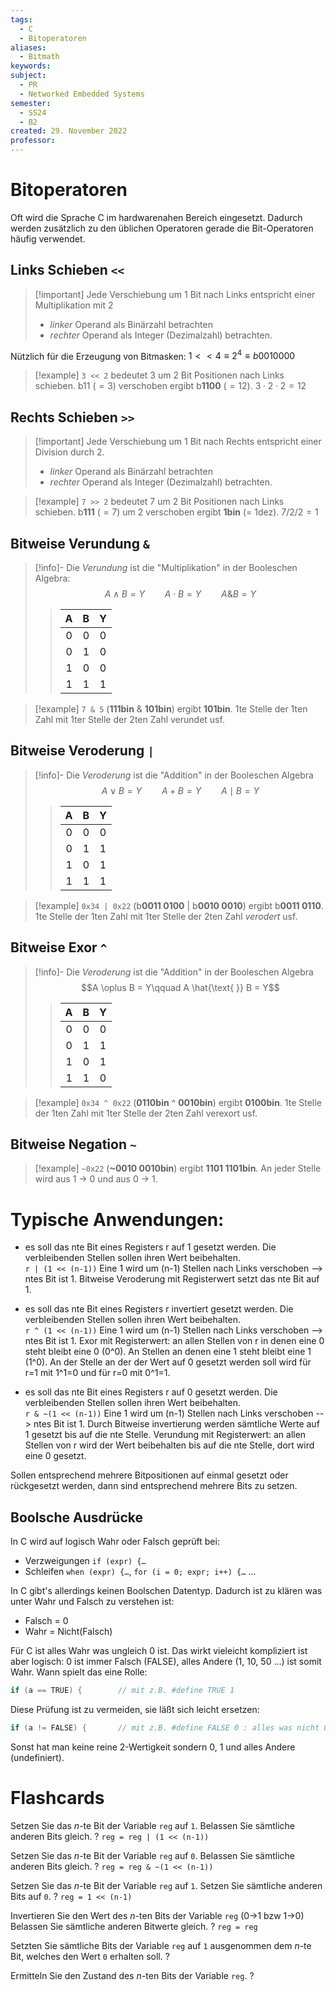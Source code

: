 ```yaml
---
tags:
  - C
  - Bitoperatoren
aliases:
  - Bitmath
keywords: 
subject:
  - PR
  - Networked Embedded Systems
semester:
  - SS24
  - B2
created: 29. November 2022
professor:
---
```


# Bitoperatoren

Oft wird die Sprache C im hardwarenahen Bereich eingesetzt.
Dadurch werden zusätzlich zu den üblichen Operatoren gerade die Bit-Operatoren häufig verwendet.

## Links Schieben `<<`

> [!important] Jede Verschiebung um 1 Bit nach Links entspricht einer Multiplikation mit 2
> - *linker* Operand als Binärzahl betrachten
> - *rechter* Operand als Integer (Dezimalzahl) betrachten.

Nützlich für die Erzeugung von Bitmasken:
$1<<4 \equiv 2^{4} \equiv b 0010000$

> [!example] `3 << 2` 	bedeutet 3 um 2 Bit Positionen nach Links schieben.
> b11 ($=3$) verschoben ergibt b**1100** ($=12$). 
> $3\cdot 2 \cdot 2 = 12$

## Rechts Schieben `>>`

> [!important] Jede Verschiebung um 1 Bit nach Rechts entspricht einer Division durch 2.
> - *linker* Operand als Binärzahl betrachten
> - *rechter* Operand als Integer (Dezimalzahl) betrachten.

> [!example] `7 >> 2` 	bedeutet 7 um 2 Bit Positionen nach Links schieben.
> b**111** ($=7$) um 2 verschoben ergibt **1bin** (= 1dez). 
> $7 / 2 / 2 = 1$

## Bitweise Verundung `&`

> [!info]- Die *Verundung* ist die "Multiplikation" in der Booleschen Algebra:
> $$A\wedge B = Y\qquad A\cdot B = Y\qquad A \& B = Y$$
>
> > |  A  |  B  |  Y  |
> > |:---:|:---:|:---:|
> > |  0  |  0  |  0  |
> > |  0  |  1  |  0  |
> > |  1  |  0  |  0  |
> > |  1  |  1  |  1  | 

> [!example] `7 & 5`	 	(**111bin** & **101bin**)	ergibt	**101bin**.
> 1te Stelle der 1ten Zahl mit 1ter Stelle der 2ten Zahl verundet usf.

## Bitweise Veroderung `|`

> [!info]- Die *Veroderung* ist die "Addition" in der Booleschen Algebra
> $$A \vee B = Y\qquad A + B = Y\qquad A \mid B = Y$$
>
> > |  A  |  B  |  Y  |
> > |:---:|:---:|:---:|
> > |  0  |  0  |  0  |
> > |  0  |  1  |  1  |
> > |  1  |  0  |  1  |
> > |  1  |  1  |  1  |

> [!example] `0x34 | 0x22`	 	(b**0011 0100** | b**0010 0010**)	ergibt	b**0011 0110**.
1te Stelle der 1ten Zahl mit 1ter Stelle der 2ten Zahl *verodert* usf.

## Bitweise Exor `^`

> [!info]- Die *Veroderung* ist die "Addition" in der Booleschen Algebra
> $$A \oplus B = Y\qquad A \hat{\text{ }} B = Y$$
>
> > |  A  |  B  |  Y  |
> > |:---:|:---:|:---:|
> > |  0  |  0  |  0  |
> > |  0  |  1  |  1  |
> > |  1  |  0  |  1  |
> > |  1  |  1  |  0  |

> [!example] `0x34 ^ 0x22`	 	(**0110bin** ^ **0010bin**)	ergibt	**0100bin**.
> 1te Stelle der 1ten Zahl mit 1ter Stelle der 2ten Zahl verexort usf.

## Bitweise Negation `~`

> [!example] `~0x22`	 	(**\~0010 0010bin**)	ergibt	**1101 1101bin**.
> An jeder Stelle wird aus 1 -> 0 und aus 0 -> 1.

# Typische Anwendungen:

- es soll das nte Bit eines Registers r auf 1 gesetzt werden. Die verbleibenden Stellen sollen ihren Wert beibehalten.  
  `r | (1 << (n-1))`	Eine 1 wird um (n-1) Stellen nach Links verschoben --> ntes Bit ist 1. Bitweise Veroderung mit Registerwert setzt das nte Bit auf 1.​

- es soll das nte Bit eines Registers r invertiert gesetzt werden. Die verbleibenden Stellen sollen ihren Wert beibehalten.  
  `r ^ (1 << (n-1))`	Eine 1 wird um (n-1) Stellen nach Links verschoben --> ntes Bit ist 1. Exor mit Registerwert: an allen Stellen von r in denen eine 0 steht bleibt eine 0 (0^0). An Stellen an denen eine 1 steht bleibt eine 1 (1^0). An der Stelle an der der Wert auf 0 gesetzt werden soll wird für r=1 mit 1^1=0 und für r=0 mit 0^1=1.

- es soll das nte Bit eines Registers r auf 0 gesetzt werden. Die verbleibenden Stellen sollen ihren Wert beibehalten.  
  `r & ~(1 << (n-1))`	Eine 1 wird um (n-1) Stellen nach Links verschoben --> ntes Bit ist 1. Durch Bitweise invertierung werden sämtliche Werte auf 1 gesetzt bis auf die nte Stelle. Verundung mit Registerwert: an allen Stellen von r wird der Wert beibehalten bis auf die nte Stelle, dort wird eine 0 gesetzt.

Sollen entsprechend mehrere Bitpositionen auf einmal gesetzt oder rückgesetzt werden, dann sind entsprechend mehrere Bits zu setzen.

## Boolsche Ausdrücke

In C wird auf logisch Wahr oder Falsch geprüft bei:

- Verzweigungen `if (expr) {…`
- Schleifen `when (expr) {…`, `for (i = 0; expr; i++) {…` …

In C gibt's allerdings keinen Boolschen Datentyp. Dadurch ist zu klären was unter Wahr und Falsch zu verstehen ist:

- Falsch = 0
- Wahr = Nicht(Falsch)

Für C ist alles Wahr was ungleich 0 ist. Das wirkt vieleicht kompliziert ist aber logisch: 0 ist immer Falsch (FALSE), alles Andere (1, 10, 50 …) ist somit Wahr. Wann spielt das eine Rolle:

```c
if (a == TRUE) {        // mit z.B. #define TRUE 1
```

Diese Prüfung ist zu vermeiden, sie läßt sich leicht ersetzen:

```c
if (a != FALSE) {       // mit z.B. #define FALSE 0 : alles was nicht 0 ist ist wahr
```

Sonst hat man keine reine 2-Wertigkeit sondern 0, 1 und alles Andere (undefiniert).

# Flashcards

Setzen Sie das $n$-te Bit der Variable `reg` auf `1`.
Belassen Sie sämtliche anderen Bits gleich.
? 
`reg = reg | (1 << (n-1))`

Setzen Sie das $n$-te Bit der Variable `reg` auf `0`.
Belassen Sie sämtliche anderen Bits gleich.
? 
`reg = reg & ~(1 << (n-1))`

Setzen Sie das $n$-te Bit der Variable `reg` auf `1`.
Setzen Sie sämtliche anderen Bits auf `0`.
?
`reg = 1 << (n-1)`

Invertieren Sie den Wert des $n$-ten Bits der Variable `reg` (0->1 bzw 1->0)
Belassen Sie sämtliche anderen Bitwerte gleich.
?
`reg = reg `

Setzten Sie sämtliche Bits der Variable `reg` auf `1` ausgenommen dem $n$-te Bit, welches den Wert `0` erhalten soll.
?

Ermitteln Sie den Zustand des $n$-ten Bits der Variable `reg`.
?
